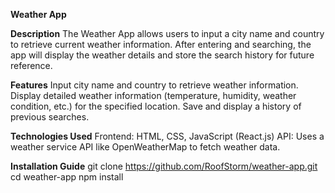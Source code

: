 **Weather App**

**Description**
The Weather App allows users to input a city name and country to retrieve current weather information. After entering and searching, the app will display the weather details and store the search history for future reference.

**Features**
Input city name and country to retrieve weather information.
Display detailed weather information (temperature, humidity, weather condition, etc.) for the specified location.
Save and display a history of previous searches.

**Technologies Used**
Frontend: HTML, CSS, JavaScript (React.js)
API: Uses a weather service API like OpenWeatherMap to fetch weather data.

**Installation Guide**
git clone https://github.com/RoofStorm/weather-app.git
cd weather-app
npm install
